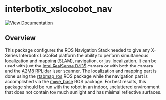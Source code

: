 # interbotix_xslocobot_nav

[![View Documentation](https://docs.trossenrobotics.com/docs_button.svg)](https://docs.trossenrobotics.com/interbotix_xslocobots_docs/ros1_packages/navigation_stack_configuration.html)

## Overview

This package configures the ROS Navigation Stack needed to give any X-Series Interbotix LoCoBot platform the ability to perform simultaneous localization and mapping (SLAM), navigation, or just localization. It can be used with just the [Intel RealSense D435](https://www.intelrealsense.com/depth-camera-d435/) camera or with both the camera and the [A2M8 RPLidar](https://www.slamtec.com/en/Lidar/A2) laser scanner. The localization and mapping part is done using the [rtabmap_ros](http://wiki.ros.org/rtabmap_ros) ROS package while the navigation part is accomplished via the [move_base](http://wiki.ros.org/move_base) ROS package. For best results, this package should be run with the robot in an indoor, uncluttered environment that does not contain too much sunlight and has minimal reflective surfaces.
